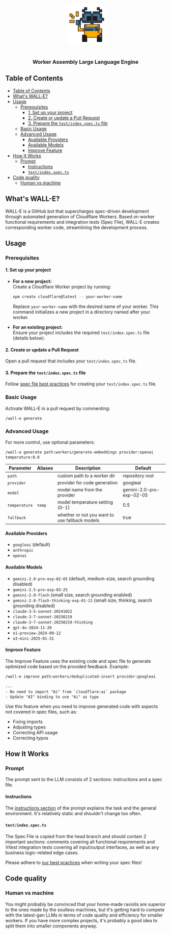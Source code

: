 <div align="center">
  <img src="./misc/readme/wall-e.png" height="128px" width="128px" />
</div>

<div align="center">
  <h3>Worker Assembly Large Language Engine</h3>
</div>

## Table of Contents

- [Table of Contents](#table-of-contents)
- [What's WALL-E?](#whats-wall-e)
- [Usage](#usage)
  - [Prerequisites](#prerequisites)
    - [1. Set up your project](#1-set-up-your-project)
    - [2. Create or update a Pull Request](#2-create-or-update-a-pull-request)
    - [3. Prepare the `test/index.spec.ts` file](#3-prepare-the-testindexspects-file)
  - [Basic Usage](#basic-usage)
  - [Advanced Usage](#advanced-usage)
    - [Available Providers](#available-providers)
    - [Available Models](#available-models)
    - [Improve Feature](#improve-feature)
- [How It Works](#how-it-works)
  - [Prompt](#prompt)
    - [Instructions](#instructions)
    - [`test/index.spec.ts`](#testindexspects)
- [Code quality](#code-quality)
  - [Human vs machine](#human-vs-machine)

## What's WALL-E?

WALL-E is a GitHub bot that supercharges spec-driven development through automated generation of Cloudflare Workers. Based on worker functional requirements and integration tests (Spec File), WALL-E creates corresponding worker code, streamlining the development process.

## Usage
### Prerequisites

#### 1. Set up your project
- **For a new project:**  
  Create a Cloudflare Worker project by running:
  ```sh
  npm create cloudflare@latest -- your-worker-name
  ```
  Replace `your-worker-name` with the desired name of your worker. This command initializes a new project in a directory named after your worker.

- **For an existing project:**  
  Ensure your project includes the required `test/index.spec.ts` file (details below).

#### 2. Create or update a Pull Request

Open a pull request that includes your `test/index.spec.ts` file.

#### 3. Prepare the `test/index.spec.ts` file

Follow [spec file best practices](wiki/spec_file_best_practices.md/) for creating your `test/index.spec.ts` file.

### Basic Usage

Activate WALL-E in a pull request by commenting:

```
/wall-e generate
```

### Advanced Usage

For more control, use optional parameters:

```
/wall-e generate path:workers/generate-embeddings provider:openai temperature:0.8
```

| Parameter     | Aliases | Description                                    | Default                  |
| ------------- | ------- | ---------------------------------------------- | ------------------------ |
| `path`        |         | custom path to a worker dir                    | repository root          |
| `provider`    |         | provider for code generation                   | googleai                 |
| `model`       |         | model name from the provider                   | gemini-2.0-pro-exp-02-05 |
| `temperature` | `temp`  | model temperature setting (0-1)                | 0.5                      |
| `fallback`    |         | whether or not you want to use fallback models | true                     |

#### Available Providers

- `googleai` (default)
- `anthropic`
- `openai`

#### Available Models

- `gemini-2.0-pro-exp-02-05` (default, medium-size, search grounding disabled)
- `gemini-2.5-pro-exp-03-25`
- `gemini-2.0-flash` (small size, search grounding enabled)
- `gemini-2.0-flash-thinking-exp-01-21` (small size, thinking, search grounding disabled)
- `claude-3-5-sonnet-20241022`
- `claude-3-7-sonnet-20250219`
- `claude-3-7-sonnet-20250219-thinking`
- `gpt-4o-2024-11-20`
- `o1-preview-2024-09-12`
- `o3-mini-2025-01-31`

#### Improve Feature

The Improve Feature uses the existing code and spec file to generate optimized code based on the provided feedback. Example:

```
/wall-e improve path:workers/deduplicated-insert provider:googleai

---
- No need to import "Ai" from `cloudflare:ai` package
- Update "AI" binding to use "Ai" as type
```

Use this feature when you need to improve generated code with aspects not covered in spec files, such as:

- Fixing imports
- Adjusting types
- Correcting API usage
- Correcting typos

## How It Works
### Prompt

The prompt sent to the LLM consists of 2 sections: instructions and a spec file.

#### Instructions

The [instructions section](src/prompt/markdown/generate_worker.md) of the prompt explains the task and the general environment. It's relatively static and shouldn't change too often.

#### `test/index.spec.ts`

The Spec File is copied from the head branch and should contain 2 important sections: comments covering all functional requirements and Vitest integration tests covering all input/output interfaces, as well as any business logic-related edge cases.

Please adhere to [our best practices](wiki/spec_file_best_practices.md) when writing your spec files!

## Code quality
### Human vs machine

You might probably be convinced that your home-made raviolis are superior to the ones made by the soulless machines, but it's getting hard to compete with the latest-gen LLMs in terms of code quality and efficiency for smaller workers. If you have more complex projects, it's probably a good idea to split them into smaller components anyway.
